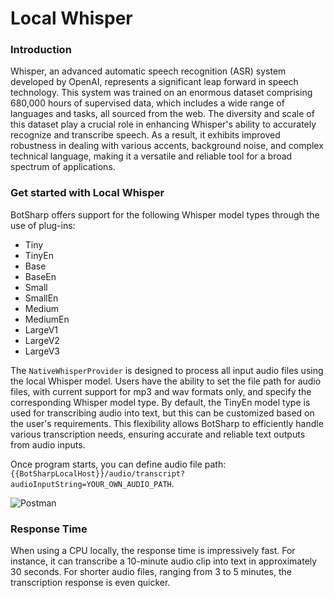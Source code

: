 # Local Whisper

### Introduction

Whisper, an advanced automatic speech recognition (ASR) system developed by OpenAI, represents a significant leap forward in speech technology. This system was trained on an enormous dataset comprising 680,000 hours of supervised data, which includes a wide range of languages and tasks, all sourced from the web. The diversity and scale of this dataset play a crucial role in enhancing Whisper's ability to accurately recognize and transcribe speech. As a result, it exhibits improved robustness in dealing with various accents, background noise, and complex technical language, making it a versatile and reliable tool for a broad spectrum of applications.

### Get started with Local Whisper

BotSharp offers support for the following Whisper model types through the use of plug-ins:

- Tiny
- TinyEn
- Base
- BaseEn
- Small
- SmallEn
- Medium
- MediumEn
- LargeV1
- LargeV2
- LargeV3

The `NativeWhisperProvider` is designed to process all input audio files using the local Whisper model. Users have the ability to set the file path for audio files, with current support for mp3 and wav formats only, and specify the corresponding Whisper model type. By default, the TinyEn model type is used for transcribing audio into text, but this can be customized based on the user's requirements. This flexibility allows BotSharp to efficiently handle various transcription needs, ensuring accurate and reliable text outputs from audio inputs.

Once program starts, you can define audio file path: `{{BotSharpLocalHost}}/audio/transcript?audioInputString=YOUR_OWN_AUDIO_PATH`.

![Postman](assets/Postman-Local-Whisper.png)

### Response Time
When using a CPU locally, the response time is impressively fast. For instance, it can transcribe a 10-minute audio clip into text in approximately 30 seconds. For shorter audio files, ranging from 3 to 5 minutes, the transcription response is even quicker.